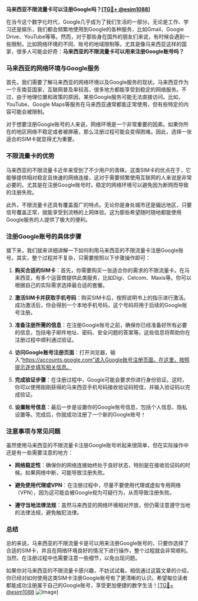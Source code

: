 **马来西亚不限流量卡可以注册Google吗？[[TG💪+ @esim1088](https://t.me/s/esim1088)]**

在当今这个数字化时代，Google几乎成为了我们生活的一部分。无论是工作、学习还是娱乐，我们都会频繁地使用到Google的各种服务，比如Gmail、Google Drive、YouTube等等。然而，对于那些身在国外的朋友们来说，有时候会遇到一些限制，比如网络环境的不同、账号的地域限制等。尤其是像马来西亚这样的国家，很多人可能会好奇：**马来西亚的不限流量卡可以用来注册Google账号吗？**

### 马来西亚的网络环境与Google服务

首先，我们需要了解马来西亚的网络环境以及Google服务的现状。马来西亚作为一个东南亚国家，互联网普及率较高，很多地方都能享受到稳定的网络服务。不过，由于地理位置和政策的原因，某些Google服务可能无法直接访问。比如，YouTube、Google Maps等服务在马来西亚通常都能正常使用，但有些特定的内容可能会被限制。

对于想要注册Google账号的人来说，网络环境是一个非常重要的因素。如果你所在的地区网络不稳定或者被屏蔽，那么注册过程可能会变得困难。因此，选择一张适合的SIM卡就显得尤为重要。

### 不限流量卡的优势

马来西亚的不限流量卡近年来受到了不少用户的青睐。这类SIM卡的优点在于，它能够提供相对稳定且快速的网络连接，这对于需要频繁使用互联网的人来说是非常必要的。尤其是在注册Google账号时，稳定的网络环境可以避免因为断网而导致的注册失败。

此外，不限流量卡还具有覆盖面广的特点。无论你是身处城市还是偏远地区，只要信号覆盖正常，就能享受到流畅的上网体验。这为那些希望随时随地都能使用Google服务的人提供了极大的便利。

### 注册Google账号的具体步骤

接下来，我们就来详细讲解一下如何利用马来西亚的不限流量卡注册Google账号。其实，整个过程并不复杂，只需要按照以下步骤操作即可：

1. **购买合适的SIM卡**：首先，你需要购买一张适合你的需求的不限流量卡。在马来西亚，有多个运营商提供此类服务，比如Digi、Celcom、Maxis等。你可以根据自己的实际需求选择最合适的套餐。

2. **激活SIM卡并获取手机号码**：购买SIM卡后，按照说明书上的指示进行激活。成功激活后，你会得到一个本地手机号码，这个号码将用于后续的Google账号注册。

3. **准备注册所需的信息**：在注册Google账号之前，确保你已经准备好所有必要的信息，包括电子邮件地址、密码、安全问题的答案等。这些信息将帮助你在注册过程中顺利通过验证。

4. **访问Google账号注册页面**：打开浏览器，输入“https://accounts.google.com”进入Google账号注册页面。在这里，按照提示逐步填写相关信息。

5. **完成验证步骤**：在注册过程中，Google可能会要求你进行身份验证。这时，你可以使用刚刚获得的马来西亚手机号码接收验证码短信，并输入验证码以完成验证。

6. **设置账号信息**：最后一步是设置你的Google账号信息，包括个人信息、隐私设置等。完成后，你就成功注册了一个新的Google账号！

### 注意事项与常见问题

虽然使用马来西亚的不限流量卡注册Google账号听起来很简单，但在实际操作中还是有一些需要注意的地方：

- **网络稳定性**：确保你的网络连接始终处于良好状态，特别是在接收验证码的时候。如果网络中断，可能导致注册失败。
  
- **避免使用代理或VPN**：在注册过程中，尽量不要使用代理或虚拟专用网络（VPN），因为这可能会被Google视为可疑行为，从而导致注册失败。

- **遵守当地法律法规**：虽然马来西亚的网络环境相对开放，但仍需注意遵守当地的法律法规，避免触犯法律。

### 总结

总的来说，马来西亚的不限流量卡是可以用来注册Google账号的，只要你选择了合适的SIM卡，并且在网络环境良好的情况下进行操作，整个过程就会非常顺利。当然，在注册过程中也需要注意一些细节，以免出现问题。

如果你对马来西亚的不限流量卡感兴趣，不妨试试看。相信通过这篇文章的介绍，你已经对如何使用这类SIM卡注册Google账号有了更清晰的认识。希望每位读者都能成功注册属于自己的Google账号，享受更加便捷的数字生活！[[TG💪+ @esim1088](https://t.me/s/esim1088) ![Image](https://i.postimg.cc/4NQfJmqS/Snipaste-2025-05-13-00-14-12.png)]